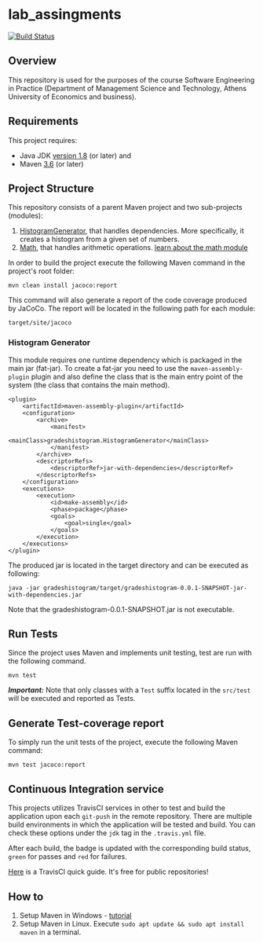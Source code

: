 # lab_assingments

[![Build Status](https://travis-ci.org/artemdou/lab_assingments.svg?branch=development)](https://travis-ci.org/artemdou/lab_assingments)

## Overview
This repository is used for the purposes of the course Software Engineering in Practice (Department of Management Science and Technology, Athens University of Economics and business).

## Requirements
This project requires:
- Java JDK [version 1.8](http://www.oracle.com/technetwork/java/javase/downloads/jdk8-downloads-2133151.html) (or later) and
- Maven [3.6](https://maven.apache.org/download.cgi) (or later)

## Project Structure
This repository consists of a parent Maven project and two sub-projects (modules):

 1. [HistogramGenerator](https://github.com/artemdou/lab_assingments/tree/development/seip2020_practical_assignments/gradeshistogram), that handles dependencies. More specifically, it creates a histogram from a given set of numbers.
 2. [Math](https://github.com/artemdou/lab_assingments/blob/development/seip2020_practical_assignments/math/README.md), that handles arithmetic operations. 
[learn about the math module](https://github.com/artemdou/lab_assingments/blob/development/seip2020_practical_assignments/math/README.md)

In order to build the project execute the following Maven command in the project's root folder:
```
mvn clean install jacoco:report
```
This command will also generate a report of the code coverage produced by JaCoCo. The report will be located in the following path for each module:
```
target/site/jacoco
```

### Histogram Generator
This module requires one runtime dependency which is packaged in the main jar (fat-jar). To create a fat-jar you need to use the ```maven-assembly-plugin``` plugin and also define the class that is the main entry point of the system (the class that contains the main method). 
```
<plugin>
	<artifactId>maven-assembly-plugin</artifactId>
	<configuration>
		<archive>
			<manifest>
			  <mainClass>gradeshistogram.HistogramGenerator</mainClass> 
			</manifest>
		</archive>
		<descriptorRefs>
			<descriptorRef>jar-with-dependencies</descriptorRef>
		</descriptorRefs>
	</configuration>
	<executions>
		<execution>
			<id>make-assembly</id>
			<phase>package</phase>
			<goals>
				<goal>single</goal>
			</goals>
		</execution>
	</executions>
</plugin>
```

The produced jar is located in the target directory and can be executed as following:
```
java -jar gradeshistogram/target/gradeshistogram-0.0.1-SNAPSHOT-jar-with-dependencies.jar
```
Note that the gradeshistogram-0.0.1-SNAPSHOT.jar is not executable. 

## Run Tests
Since the project uses Maven and implements unit testing, test are run with the following command.
```
mvn test
``` 

***Important:*** Note that only classes with a ```Test``` suffix located in the ```src/test``` will be executed and reported as Tests.


## Generate Test-coverage report
To simply run the unit tests of the project, execute the following Maven command: 
```
mvn test jacoco:report
```

## Continuous Integration service
This projects utilizes TravisCI services in other to test and build the application upon each ```git-push``` in the remote repository. 
There are multiple build environments in which the application will be tested and build. You can check these options under the ```jdk``` tag in the ```.travis.yml``` file. 

After each build, the badge is updated with the corresponding build status, ```green``` for passes and ```red``` for failures.

[Here](https://docs.travis-ci.com/user/getting-started/) is a TravisCI quick guide. It's free for public repositories! 


## How to 
1) Setup Maven in Windows - [tutorial](https://mkyong.com/maven/how-to-install-maven-in-windows/)
2) Setup Maven in Linux. Execute ```sudo apt update && sudo apt install maven``` in a terminal. 
